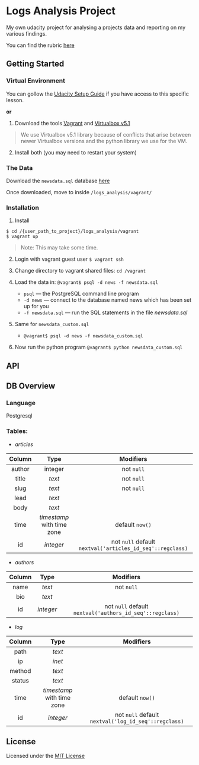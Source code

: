 # Logs Analysis Project

My own udacity project for analysing a projects data and reporting on my various findings.

You can find the rubric [here](https://review.udacity.com/#!/rubrics/277/view)

## Getting Started

### Virtual Environment

You can gollow the [Udacity Setup Guide](https://classroom.udacity.com/nanodegrees/nd004/parts/8d3e23e1-9ab6-47eb-b4f3-d5dc7ef27bf0/modules/bc51d967-cb21-46f4-90ea-caf73439dc59/lessons/5475ecd6-cfdb-4418-85a2-f2583074c08d/concepts/14c72fe3-e3fe-4959-9c4b-467cf5b7c3a0) if you have access to this specific lesson.

**or**

1. Download the tools [Vagrant](https://www.vagrantup.com/downloads.html) and [Virtualbox v5.1](https://www.virtualbox.org/wiki/Download_Old_Builds_5_1)
> We use Virtualbox v5.1 library because of conflicts that arise between newer Virtualbox versions and the python library we use for the VM.

2. Install both (you may need to restart your system)

### The Data
Download the `newsdata.sql` database [here](https://d17h27t6h515a5.cloudfront.net/topher/2016/August/57b5f748_newsdata/newsdata.zip)

Once downloaded, move to inside `/logs_analysis/vagrant/`

### Installation
1. Install
```
$ cd /{user_path_to_project}/logs_analysis/vagrant
$ vagrant up
```
> Note: This may take some time.

2. Login with vagrant guest user `$ vagrant ssh`

3. Change directory to vagrant shared files: `cd /vagrant`

4. Load the data in: `@vagrant$ psql -d news -f newsdata.sql`
   - `psql` — the PostgreSQL command line program
   - `-d news` — connect to the database named news which has been set up for you
   - `-f newsdata.sql` — run the SQL statements in the file _newsdata.sql_

5. Same for `newsdata_custom.sql`
   - `@vagrant$ psql -d news -f newsdata_custom.sql`

6. Now run the python program `@vagrant$ python newsdata_custom.sql`

## API

## DB Overview

### Language
Postgresql

### Tables:
* _articles_

Column | Type | Modifiers
:---:|:---:|:---:
author | integer | not `null`
title  | *text* | not `null`
slug   | *text* | not `null`
lead   | *text* |
body   | *text* |
time   | *timestamp* with time zone | default `now()`
id     | *integer* | not `null` default `nextval('articles_id_seq'::regclass)`

* _authors_

Column | Type | Modifiers
:--:|:---:|:---:
name | *text* | not `null`
bio | *text* |
id | *integer* | not `null` default `nextval('authors_id_seq'::regclass)`

* _log_

Column | Type | Modifiers
:---:|:---:|:---:
path | *text* |
ip | *inet* |
method | *text* |
status | *text* |
time | *timestamp* with time zone | default `now()`
id | *integer* | not `null` default `nextval('log_id_seq'::regclass)`

## License
Licensed under the [MIT License](https://github.com/reuben777/logs_analysis/LICENSE.md)

